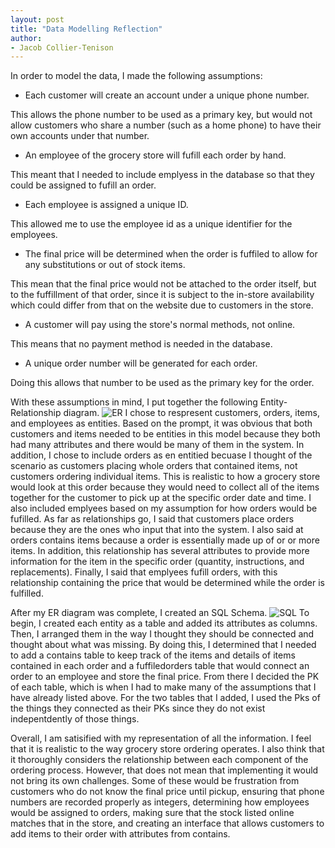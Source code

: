```yaml
---
layout: post
title: "Data Modelling Reflection"
author:
- Jacob Collier-Tenison
---
```

In order to model the data, I made the following assumptions:

- Each customer will create an account under a unique phone number.

This allows the phone number to be used as a primary key, but would not allow customers who share a number (such as a home phone) to have their own accounts under that number.

- An employee of the grocery store will fufill each order by hand.

This meant that I needed to include emplyess in the database so that they could be assigned to fufill an order. 

- Each employee is assigned a unique ID.

This allowed me to use the employee id as a unique identifier for the employees.

- The final price will be determined when the order is fuffiled to allow for any substitutions or out of stock items.

This mean that the final price would not be attached to the order itself, but to the fuffillment of that order, since it is subject to the in-store availability which could differ from that on the website due to customers in the store. 

- A customer will pay using the store's normal methods, not online.

This means that no payment method is needed in the database.

- A unique order number will be generated for each order.

Doing this allows that number to be used as the primary key for the order.

With these assumptions in mind, I put together the following Entity-Relationship diagram. 
![ER]({{"/assets/img/GroceryER.png"|relative_url}})
I chose to respresent customers, orders, items, and employees as entities. Based on the prompt, it was obvious that both customers and items needed to be entities in this model because they both had many attributes and there would be many of them in the system. In addition, I chose to include orders as en entitied becuase I thought of the scenario as customers placing whole orders that contained items, not customers ordering individual items. This is realistic to how a grocery store would look at this order because they would need to collect all of the items together for the customer to pick up at the specific order date and time. I also included emplyees based on my assumption for how orders would be fufilled. As far as relationships go, I said that customers place orders because they are the ones who input that into the system. I also said at orders contains items because a order is essentially made up of or or more items. In addition, this relationship has several attributes to provide more information for the item in the specific order (quantity, instructions, and replacements). Finally, I said that emplyees fufill orders, with this relationship containing the price that would be determined while the order is fulfilled. 

After my ER diagram was complete, I created an SQL Schema.
![SQL]({{"/assets/img/GrocerySQL.png"|relative_url}})
To begin, I created each entity as a table and added its attributes as columns. Then, I arranged them in the way I thought they should be connected and thought about what was missing. By doing this, I determined that I needed to add a contains table to keep track of the items and details of items contained in each order and a fuffiledorders table that would connect an order to an employee and store the final price. From there I decided the PK of each table, which is when I had to make many of the assumptions that I have already listed above. For the two tables that I added, I used the Pks of the things they connected as their PKs since they do not exist indepentdently of those things. 

Overall, I am satisified with my representation of all the information. I feel that it is realistic to the way grocery store ordering operates. I also think that it thoroughly considers the relationship between each component of the ordering process. However, that does not mean that implementing it would not bring its own challenges. Some of these would be frustration from customers who do not know the final price until pickup, ensuring that phone numbers are recorded properly as integers, determining how employees would be assigned to orders, making sure that the stock listed online matches that in the store, and creating an interface that allows customers to add items to their order with attributes from contains. 